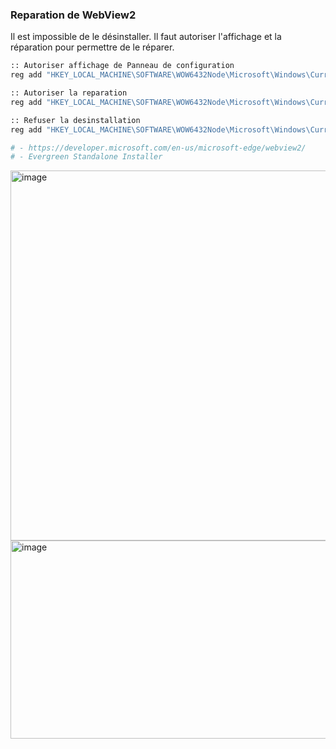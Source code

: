 ### Reparation de WebView2
Il est impossible de le désinstaller. Il faut autoriser l'affichage et la réparation pour permettre de le réparer.
```bash
:: Autoriser affichage de Panneau de configuration
reg add "HKEY_LOCAL_MACHINE\SOFTWARE\WOW6432Node\Microsoft\Windows\CurrentVersion\Uninstall\Microsoft EdgeWebView" /v SystemComponent /t reg_dword /d 0 /f

:: Autoriser la reparation
reg add "HKEY_LOCAL_MACHINE\SOFTWARE\WOW6432Node\Microsoft\Windows\CurrentVersion\Uninstall\Microsoft EdgeWebView" /v NoRepair /t reg_dword /d 0 /f

:: Refuser la desinstallation
reg add "HKEY_LOCAL_MACHINE\SOFTWARE\WOW6432Node\Microsoft\Windows\CurrentVersion\Uninstall\Microsoft EdgeWebView" /v NoRemove        /t reg_dword /d 1 /f

# - https://developer.microsoft.com/en-us/microsoft-edge/webview2/
# - Evergreen Standalone Installer
```


<img width="1120" height="592" alt="image" src="https://github.com/user-attachments/assets/ea0d2139-0969-40bd-9661-2de434ce3f80" />

<img width="722" height="317" alt="image" src="https://github.com/user-attachments/assets/090d319b-901c-453a-b15e-000f1916af67" />



